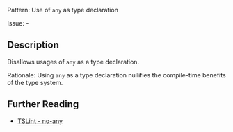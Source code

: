 Pattern: Use of `any` as type declaration

Issue: -

## Description

Disallows usages of `any` as a type declaration.  
  
Rationale: Using `any` as a type declaration nullifies the compile-time benefits of the type system.

## Further Reading

* [TSLint - no-any](https://palantir.github.io/tslint/rules/no-any)